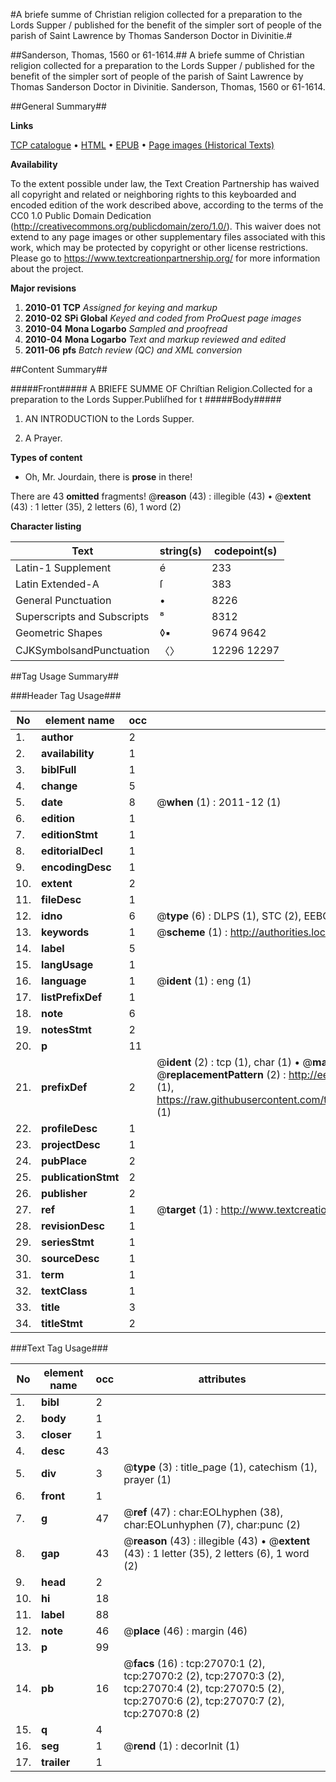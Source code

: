 #A briefe summe of Christian religion collected for a preparation to the Lords Supper / published for the benefit of the simpler sort of people of the parish of Saint Lawrence by Thomas Sanderson Doctor in Divinitie.#

##Sanderson, Thomas, 1560 or 61-1614.##
A briefe summe of Christian religion collected for a preparation to the Lords Supper / published for the benefit of the simpler sort of people of the parish of Saint Lawrence by Thomas Sanderson Doctor in Divinitie.
Sanderson, Thomas, 1560 or 61-1614.

##General Summary##

**Links**

[TCP catalogue](http://www.ota.ox.ac.uk/tcp/)  • 
[HTML](http://tei.it.ox.ac.uk/tcp/Texts-HTML/free/A11/A11459.html)  • 
[EPUB](http://tei.it.ox.ac.uk/tcp/Texts-EPUB/free/A11/A11459.epub) • 
[Page images (Historical Texts)](https://historicaltexts.jisc.ac.uk/eebo-23996514e)

**Availability**

To the extent possible under law, the Text Creation Partnership has waived all copyright and related or neighboring rights to this keyboarded and encoded edition of the work described above, according to the terms of the CC0 1.0 Public Domain Dedication (http://creativecommons.org/publicdomain/zero/1.0/). This waiver does not extend to any page images or other supplementary files associated with this work, which may be protected by copyright or other license restrictions. Please go to https://www.textcreationpartnership.org/ for more information about the project.

**Major revisions**

1. __2010-01__ __TCP__ *Assigned for keying and markup*
1. __2010-02__ __SPi Global__ *Keyed and coded from ProQuest page images*
1. __2010-04__ __Mona Logarbo__ *Sampled and proofread*
1. __2010-04__ __Mona Logarbo__ *Text and markup reviewed and edited*
1. __2011-06__ __pfs__ *Batch review (QC) and XML conversion*

##Content Summary##

#####Front#####
A BRIEFE SUMME OF Chriſtian Religion.Collected for a preparation to the Lords Supper.Publiſhed for t
#####Body#####

1. AN INTRODUCTION to the Lords Supper.

1. A Prayer.

**Types of content**

  * Oh, Mr. Jourdain, there is **prose** in there!

There are 43 **omitted** fragments! 
 @__reason__ (43) : illegible (43)  •  @__extent__ (43) : 1 letter (35), 2 letters (6), 1 word (2)

**Character listing**


|Text|string(s)|codepoint(s)|
|---|---|---|
|Latin-1 Supplement|é|233|
|Latin Extended-A|ſ|383|
|General Punctuation|•|8226|
|Superscripts             and Subscripts|⁸|8312|
|Geometric Shapes|◊▪|9674 9642|
|CJKSymbolsandPunctuation|〈〉|12296 12297|

##Tag Usage Summary##

###Header Tag Usage###

|No|element name|occ|attributes|
|---|---|---|---|
|1.|__author__|2||
|2.|__availability__|1||
|3.|__biblFull__|1||
|4.|__change__|5||
|5.|__date__|8| @__when__ (1) : 2011-12 (1)|
|6.|__edition__|1||
|7.|__editionStmt__|1||
|8.|__editorialDecl__|1||
|9.|__encodingDesc__|1||
|10.|__extent__|2||
|11.|__fileDesc__|1||
|12.|__idno__|6| @__type__ (6) : DLPS (1), STC (2), EEBO-CITATION (1), OCLC (1), VID (1)|
|13.|__keywords__|1| @__scheme__ (1) : http://authorities.loc.gov/ (1)|
|14.|__label__|5||
|15.|__langUsage__|1||
|16.|__language__|1| @__ident__ (1) : eng (1)|
|17.|__listPrefixDef__|1||
|18.|__note__|6||
|19.|__notesStmt__|2||
|20.|__p__|11||
|21.|__prefixDef__|2| @__ident__ (2) : tcp (1), char (1)  •  @__matchPattern__ (2) : ([0-9\-]+):([0-9IVX]+) (1), (.+) (1)  •  @__replacementPattern__ (2) : http://eebo.chadwyck.com/downloadtiff?vid=$1&page=$2 (1), https://raw.githubusercontent.com/textcreationpartnership/Texts/master/tcpchars.xml#$1 (1)|
|22.|__profileDesc__|1||
|23.|__projectDesc__|1||
|24.|__pubPlace__|2||
|25.|__publicationStmt__|2||
|26.|__publisher__|2||
|27.|__ref__|1| @__target__ (1) : http://www.textcreationpartnership.org/docs/. (1)|
|28.|__revisionDesc__|1||
|29.|__seriesStmt__|1||
|30.|__sourceDesc__|1||
|31.|__term__|1||
|32.|__textClass__|1||
|33.|__title__|3||
|34.|__titleStmt__|2||


###Text Tag Usage###

|No|element name|occ|attributes|
|---|---|---|---|
|1.|__bibl__|2||
|2.|__body__|1||
|3.|__closer__|1||
|4.|__desc__|43||
|5.|__div__|3| @__type__ (3) : title_page (1), catechism (1), prayer (1)|
|6.|__front__|1||
|7.|__g__|47| @__ref__ (47) : char:EOLhyphen (38), char:EOLunhyphen (7), char:punc (2)|
|8.|__gap__|43| @__reason__ (43) : illegible (43)  •  @__extent__ (43) : 1 letter (35), 2 letters (6), 1 word (2)|
|9.|__head__|2||
|10.|__hi__|18||
|11.|__label__|88||
|12.|__note__|46| @__place__ (46) : margin (46)|
|13.|__p__|99||
|14.|__pb__|16| @__facs__ (16) : tcp:27070:1 (2), tcp:27070:2 (2), tcp:27070:3 (2), tcp:27070:4 (2), tcp:27070:5 (2), tcp:27070:6 (2), tcp:27070:7 (2), tcp:27070:8 (2)|
|15.|__q__|4||
|16.|__seg__|1| @__rend__ (1) : decorInit (1)|
|17.|__trailer__|1||
